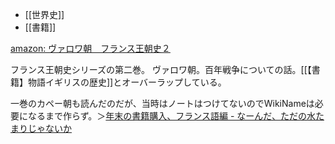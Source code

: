 - [[世界史]]
- [[書籍]]

[amazon: ヴァロワ朝　フランス王朝史２](https://amzn.to/3V064L5)

フランス王朝史シリーズの第二巻。
ヴァロワ朝。百年戦争についての話。[[【書籍】物語イギリスの歴史]]とオーバーラップしている。

一巻のカペー朝も読んだのだが、当時はノートはつけてないのでWikiNameは必要になるまで作らず。＞[年末の書籍購入、フランス語編 - なーんだ、ただの水たまりじゃないか](https://karino2.github.io/2017/12/28/127.html)